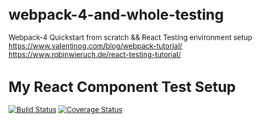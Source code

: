 # webpack-4-and-whole-testing
Webpack-4 Quickstart from scratch && React Testing environment setup
https://www.valentinog.com/blog/webpack-tutorial/
https://www.robinwieruch.de/react-testing-tutorial/

# My React Component Test Setup
[![Build Status](https://travis-ci.org/ArianZargaran/webpack-4-and-whole-testing.svg?branch=master)](https://travis-ci.org/ArianZargaran/webpack-4-and-whole-testing)
[![Coverage Status](https://coveralls.io/repos/github/ArianZargaran/webpack-4-and-whole-testing/badge.svg?branch=master)](https://coveralls.io/github/ArianZargaran/webpack-4-and-whole-testing?branch=master)
